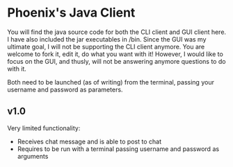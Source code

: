 Phoenix's Java Client
==================

You will find the java source code for both the CLI client and GUI client here. I have also included the jar executables in /bin. Since the GUI was my ultimate goal, I will not be supporting the CLI client anymore. You are welcome to fork it, edit it, do what you want with it! However, I would like to focus on the GUI, and thusly, will not be answering anymore questions to do with it.

Both need to be launched (as of writing) from the terminal, passing your username and password as parameters.

## v1.0
Very limited functionality:
* Receives chat message and is able to post to chat
* Requires to be run with a terminal passing username and password as arguments